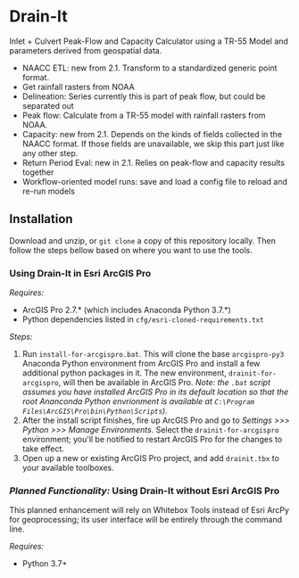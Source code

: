 # Drain-It

Inlet + Culvert Peak-Flow and Capacity Calculator using a TR-55 Model and
parameters derived from geospatial data.

* NAACC ETL: new from 2.1. Transform to a standardized generic point format.
* Get rainfall rasters from NOAA
* Delineation: Series currently this is part of peak flow, but could be separated out
* Peak flow: Calculate from a TR-55 model with rainfall rasters from NOAA.
* Capacity: new from 2.1. Depends on the kinds of fields collected in the NAACC format. If those fields are unavailable, we skip this part just like any other step.
* Return Period Eval: new in 2.1. Relies on peak-flow and capacity results together
* Workflow-oriented model runs: save and load a config file to reload and re-run models

## Installation

Download and unzip, or `git clone` a copy of this repository locally. Then follow the steps bellow based on where you want to use the tools.

### Using Drain-It in **Esri ArcGIS Pro**

*Requires:*

* ArcGIS Pro 2.7.\* (which includes Anaconda Python 3.7.\*)
* Python dependencies listed in `cfg/esri-cloned-requirements.txt`

*Steps:*

1. Run `install-for-arcgispro.bat`. This will clone the base `arcgispro-py3` Anaconda Python environment from ArcGIS Pro and install a few additional python packages in it. The new environment, `drainit-for-arcgispro`, will then be available in ArcGIS Pro. *Note: the `.bat` script assumes you have installed ArcGIS Pro in its default location so that the root Ananconda Python envrionment is available at `C:\Program Files\ArcGIS\Pro\bin\Python\Scripts`).*
2. After the install script finishes, fire up ArcGIS Pro and go to *Settings >>> Python >>> Manage Environments*. Select the `drainit-for-arcgispro` environment; you'll be notified to restart ArcGIS Pro for the changes to take effect.
3. Open up a new or existing ArcGIS Pro project, and add `drainit.tbx` to your available toolboxes.

### *Planned Functionality:* Using Drain-It without **Esri ArcGIS Pro**

This planned enhancement will rely on Whitebox Tools instead of Esri ArcPy for geoprocessing; its user interface will be entirely through the command line.

*Requires:*

* Python 3.7+
